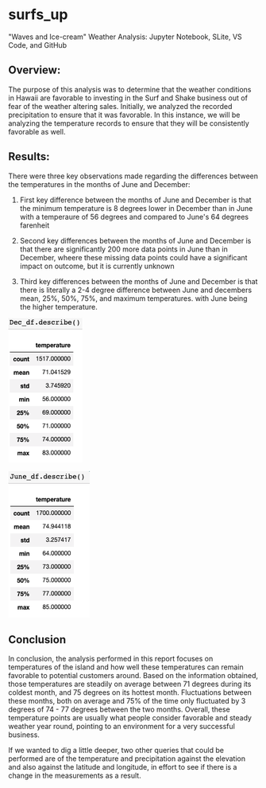 # surfs_up
"Waves and Ice-cream" Weather Analysis: Jupyter Notebook, SLite, VS Code, and GitHub


## Overview:

The purpose of this analysis was to determine that the weather conditions in Hawaii are favorable to investing in the Surf and Shake business out of fear of the weather altering sales. Initially, we analyzed the recorded precipitation to ensure that it was favorable. In this instance, we will be analyzing the temperature records to ensure that they will be consistently favorable as well. 

## Results: 

There were three key observations made regarding the differences between the temperatures in the months of June and December:

1. First key difference between the months of June and December is that the minimum temperature is 8 degrees lower in December than in June with a temperaure of 56 degrees and compared to June's 64 degrees farenheit

2. Second key differences between the months of June and December is that there are significantly 200 more data points in June than in December, wheere these missing data points could have a significant impact on outcome, but it is currently unknown

3. Third key differences between the months of June and December is that there is literally a 2-4 degree difference between June and decembers mean, 25%, 50%, 75%, and maximum temperatures. with June being the higher temperature. 


![](Dec.png)      

![](June.png)

## Conclusion
In conclusion, the analysis performed in this report focuses on temperatures of the island and how well these temperatures can remain favorable to potential customers around. Based on the information obtained, those temperatures are steadily on average between 71 degrees during its coldest month, and 75 degrees on its hottest month. Fluctuations between these months, both on average and 75% of the time only fluctuated by 3 degrees of 74 - 77 degrees between the two months. Overall, these temperature points are usually what people consider favorable and steady weather year round, pointing to an environment for a very successful business.

If we wanted to dig a little deeper, two other queries that could be performed are of the temperature and precipitation against the elevation and also against the latitude and longitude, in effort to see if there is a change in the measurements as a result. 
